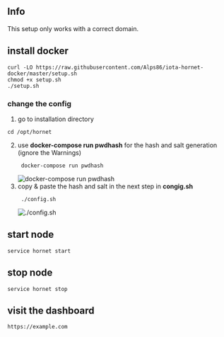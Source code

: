 ## Info
This setup only works with a correct domain.

## install docker
```console
curl -LO https://raw.githubusercontent.com/Alps86/iota-hornet-docker/master/setup.sh
chmod +x setup.sh
./setup.sh
```

### change the config
1. go to installation directory
```console
cd /opt/hornet
```
2. use **docker-compose run pwdhash** for the hash and salt generation (ignore the Warnings)
   ```console
    docker-compose run pwdhash
    ```
   ![docker-compose run pwdhash](first.png)
3. copy & paste the hash and salt in the next step in **congig.sh**
   ```console
    ./config.sh
    ```
   ![./config.sh](second.png)

## start node
```console
service hornet start
```

## stop node
```console
service hornet stop
```

## visit the dashboard
```console
https://example.com
```
